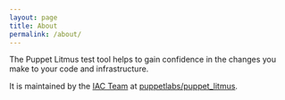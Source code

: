 ```yaml
---
layout: page
title: About
permalink: /about/
---
```


The Puppet Litmus test tool helps to gain confidence in the changes you make to your code and infrastructure.

It is maintained by the [IAC Team](https://puppetlabs.github.io/iac/) at [puppetlabs/puppet_litmus](https://github.com/puppetlabs/puppet_litmus).
